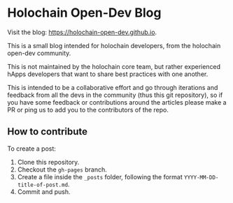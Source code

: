 # Holochain Open-Dev Blog

Visit the blog: https://holochain-open-dev.github.io.

This is a small blog intended for holochain developers, from the holochain open-dev community. 

This is not maintained by the holochain core team, but rather experienced hApps developers that want to share best practices with one another.

This is intended to be a collaborative effort and go through iterations and feedback from all the devs in the community (thus this git repository), so if you have some feedback or contributions around the articles please make a PR or ping us to add you to the contributors of the repo.

## How to contribute

To create a post:

1. Clone this repository.
2. Checkout the `gh-pages` branch.
3. Create a file inside the `_posts` folder, following the format `YYYY-MM-DD-title-of-post.md`.
4. Commit and push.